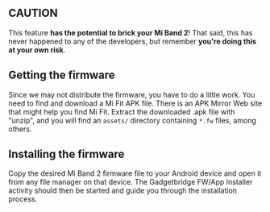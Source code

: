 ## CAUTION
This feature **has the potential to brick your Mi Band 2**! That said, this has never happened to any of the developers, but remember **you're doing this at your own risk**.

## Getting the firmware
Since we may not distribute the firmware, you have to do a little work. You need to find and download a Mi Fit APK file. There is an APK Mirror Web site that might help you find Mi Fit. Extract the downloaded .apk file with "unzip", and you will find an `assets/` directory containing `*.fw` files, among others.

## Installing the firmware
Copy the desired Mi Band 2 firmware file to your Android device and open it from any file manager on that device. The Gadgetbridge FW/App Installer activity should then be started and guide you through the installation process.
